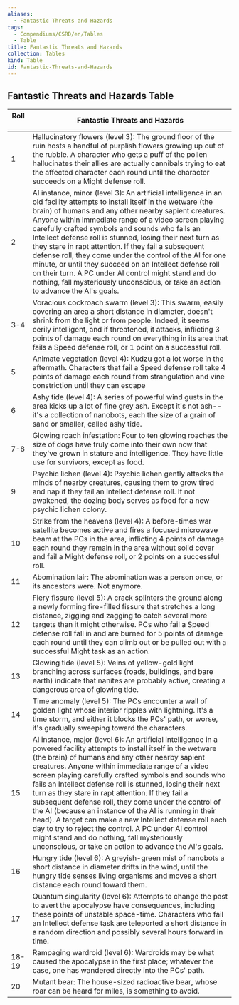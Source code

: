 ```yaml
---
aliases:
  - Fantastic Threats and Hazards
tags:
  - Compendiums/CSRD/en/Tables
  - Table
title: Fantastic Threats and Hazards
collection: Tables
kind: Table
id: Fantastic-Threats-and-Hazards
---
```

## Fantastic Threats and Hazards Table  
| Roll &nbsp; &nbsp; | Fantastic Threats and Hazards                                                                                                                                                                                                                                                                                                                                                                                                                                                                                                                                                                                                                                                                                                                           |
| ------------------ | ------------------------------------------------------------------------------------------------------------------------------------------------------------------------------------------------------------------------------------------------------------------------------------------------------------------------------------------------------------------------------------------------------------------------------------------------------------------------------------------------------------------------------------------------------------------------------------------------------------------------------------------------------------------------------------------------------------------------------------------------------- |
| 1                  | Hallucinatory flowers (level 3): The ground floor of the ruin hosts a handful of purplish flowers growing up out of the rubble. A character who gets a puff of the pollen hallucinates their allies are actually cannibals trying to eat the affected character each round until the character succeeds on a Might defense roll.                                                                                                                                                                                                                                                                                                                                                                                                                        |
| 2                  | AI instance, minor (level 3): An artificial intelligence in an old facility attempts to install itself in the wetware (the brain) of humans and any other nearby sapient creatures. Anyone within immediate range of a video screen playing carefully crafted symbols and sounds who fails an Intellect defense roll is stunned, losing their next turn as they stare in rapt attention. If they fail a subsequent defense roll, they come under the control of the AI for one minute, or until they succeed on an Intellect defense roll on their turn. A PC under AI control might stand and do nothing, fall mysteriously unconscious, or take an action to advance the AI's goals.                                                                  |
| 3-4                | Voracious cockroach swarm (level 3): This swarm, easily covering an area a short distance in diameter, doesn't shrink from the light or from people. Indeed, it seems eerily intelligent, and if threatened, it attacks, inflicting 3 points of damage each round on everything in its area that fails a Speed defense roll, or 1 point on a successful roll.                                                                                                                                                                                                                                                                                                                                                                                           |
| 5                  | Animate vegetation (level 4): Kudzu got a lot worse in the aftermath. Characters that fail a Speed defense roll take 4 points of damage each round from strangulation and vine constriction until they can escape                                                                                                                                                                                                                                                                                                                                                                                                                                                                                                                                       |
| 6                  | Ashy tide (level 4): A series of powerful wind gusts in the area kicks up a lot of fine grey ash. Except it's not ash--it's a collection of nanobots, each the size of a grain of sand or smaller, called ashy tide.                                                                                                                                                                                                                                                                                                                                                                                                                                                                                                                                    |
| 7-8                | Glowing roach infestation: Four to ten glowing roaches the size of dogs have truly come into their own now that they've grown in stature and intelligence. They have little use for survivors, except as food.                                                                                                                                                                                                                                                                                                                                                                                                                                                                                                                                          |
| 9                  | Psychic lichen (level 4): Psychic lichen gently attacks the minds of nearby creatures, causing them to grow tired and nap if they fail an Intellect defense roll. If not awakened, the dozing body serves as food for a new psychic lichen colony.                                                                                                                                                                                                                                                                                                                                                                                                                                                                                                      |
| 10                 | Strike from the heavens (level 4): A before-times war satellite becomes active and fires a focused microwave beam at the PCs in the area, inflicting 4 points of damage each round they remain in the area without solid cover and fail a Might defense roll, or 2 points on a successful roll.                                                                                                                                                                                                                                                                                                                                                                                                                                                         |
| 11                 | Abomination lair: The abomination was a person once, or its ancestors were. Not anymore.                                                                                                                                                                                                                                                                                                                                                                                                                                                                                                                                                                                                                                                                |
| 12                 | Fiery fissure (level 5): A crack splinters the ground along a newly forming fire-filled fissure that stretches a long distance, zigging and zagging to catch several more targets than it might otherwise. PCs who fail a Speed defense roll fall in and are burned for 5 points of damage each round until they can climb out or be pulled out with a successful Might task as an action.                                                                                                                                                                                                                                                                                                                                                              |
| 13                 | Glowing tide (level 5): Veins of yellow-gold light branching across surfaces (roads, buildings, and bare earth) indicate that nanites are probably active, creating a dangerous area of glowing tide.                                                                                                                                                                                                                                                                                                                                                                                                                                                                                                                                                   |
| 14                 | Time anomaly (level 5): The PCs encounter a wall of golden light whose interior ripples with lightning. It's a time storm, and either it blocks the PCs' path, or worse, it's gradually sweeping toward the characters.                                                                                                                                                                                                                                                                                                                                                                                                                                                                                                                                 |
| 15                 | AI instance, major (level 6): An artificial intelligence in a powered facility attempts to install itself in the wetware (the brain) of humans and any other nearby sapient creatures. Anyone within immediate range of a video screen playing carefully crafted symbols and sounds who fails an Intellect defense roll is stunned, losing their next turn as they stare in rapt attention. If they fail a subsequent defense roll, they come under the control of the AI (because an instance of the AI is running in their head). A target can make a new Intellect defense roll each day to try to reject the control. A PC under AI control might stand and do nothing, fall mysteriously unconscious, or take an action to advance the AI's goals. |
| 16                 | Hungry tide (level 6): A greyish-green mist of nanobots a short distance in diameter drifts in the wind, until the hungry tide senses living organisms and moves a short distance each round toward them.                                                                                                                                                                                                                                                                                                                                                                                                                                                                                                                                               |
| 17                 | Quantum singularity (level 6): Attempts to change the past to avert the apocalypse have consequences, including these points of unstable space-time. Characters who fail an Intellect defense task are teleported a short distance in a random direction and possibly several hours forward in time.                                                                                                                                                                                                                                                                                                                                                                                                                                                    |
| 18-19              | Rampaging wardroid (level 6): Wardroids may be what caused the apocalypse in the first place; whatever the case, one has wandered directly into the PCs' path.                                                                                                                                                                                                                                                                                                                                                                                                                                                                                                                                                                                          |
| 20                 | Mutant bear: The house-sized radioactive bear, whose roar can be heard for miles, is something to avoid.                                                                                                                                                                                                                                                                                                                                                                                                                                                                                                                                                                                                                                                |
